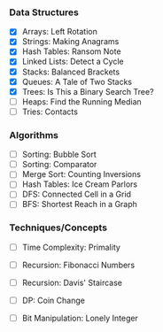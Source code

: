 ### Data Structures

- [x] Arrays: Left Rotation
- [x] Strings: Making Anagrams
- [x] Hash Tables: Ransom Note
- [x] Linked Lists: Detect a Cycle
- [x] Stacks: Balanced Brackets
- [x] Queues: A Tale of Two Stacks
- [x] Trees: Is This a Binary Search Tree?
- [ ] Heaps: Find the Running Median
- [ ] Tries: Contacts

### Algorithms

- [ ] Sorting: Bubble Sort
- [ ] Sorting: Comparator
- [ ] Merge Sort: Counting Inversions
- [ ] Hash Tables: Ice Cream Parlors
- [ ] DFS: Connected Cell in a Grid
- [ ] BFS: Shortest Reach in a Graph

### Techniques/Concepts

- [ ] Time Complexity: Primality
- [ ] Recursion: Fibonacci Numbers
- [ ] Recursion: Davis' Staircase
- [ ] DP: Coin Change
- [ ] Bit Manipulation: Lonely Integer

